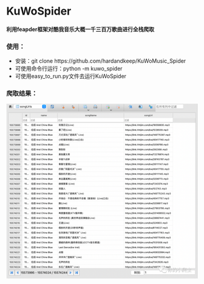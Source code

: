 # KuWoSpider
#### 利用feapder框架对酷我音乐大概一千三百万歌曲进行全栈爬取

<h3>使用：</h3>
<ul>
    <li>安装：git clone https://github.com/hardandkeep/KuWoMusic_Spider</li>
    <li>可使用命令行运行：python -m kuwo_spider</li>
    <li>可使用easy_to_run.py文件去运行KuWoSpider</li>
</ul>

<h3>爬取结果：</h3>
<img src="./images/spider_result.png">

